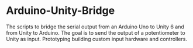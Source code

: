 # Arduino-Unity-Bridge
The scripts to bridge the serial output from an Arduino Uno to Unity 6 and from Unity to Arduino. The goal is to send the output of a potentiometer to Unity as input. Prototyping building custom input hardware and controllers.
